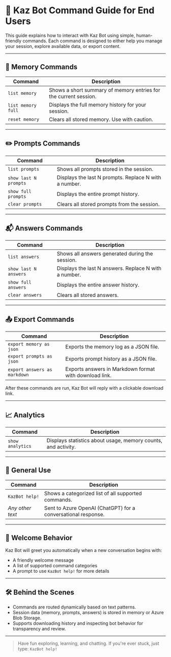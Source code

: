 # 📘 Kaz Bot Command Guide for End Users

This guide explains how to interact with Kaz Bot using simple, human-friendly commands. Each command is designed to either help you manage your session, explore available data, or export content.

---

## 🧠 Memory Commands

| Command            | Description                                                      |
| ------------------ | ---------------------------------------------------------------- |
| `list memory`      | Shows a short summary of memory entries for the current session. |
| `list memory full` | Displays the full memory history for your session.               |
| `reset memory`     | Clears all stored memory. Use with caution.                      |

---

## ✏️ Prompts Commands

| Command               | Description                                           |
| --------------------- | ----------------------------------------------------- |
| `list prompts`        | Shows all prompts stored in the session.              |
| `show last N prompts` | Displays the last N prompts. Replace N with a number. |
| `show full prompts`   | Displays the entire prompt history.                   |
| `clear prompts`       | Clears all stored prompts from the session.           |

---

## 📬 Answers Commands

| Command               | Description                                           |
| --------------------- | ----------------------------------------------------- |
| `list answers`        | Shows all answers generated during the session.       |
| `show last N answers` | Displays the last N answers. Replace N with a number. |
| `show full answers`   | Displays the entire answer history.                   |
| `clear answers`       | Clears all stored answers.                            |

---

## 📤 Export Commands

| Command                      | Description                                            |
| ---------------------------- | ------------------------------------------------------ |
| `export memory as json`      | Exports the memory log as a JSON file.                 |
| `export prompts as json`     | Exports prompt history as a JSON file.                 |
| `export answers as markdown` | Exports answers in Markdown format with download link. |

After these commands are run, Kaz Bot will reply with a clickable download link.

---

## 📈 Analytics

| Command          | Description                                                   |
| ---------------- | ------------------------------------------------------------- |
| `show analytics` | Displays statistics about usage, memory counts, and activity. |

---

## 🤖 General Use

| Command          | Description                                                   |
| ---------------- | ------------------------------------------------------------- |
| `KazBot help!`   | Shows a categorized list of all supported commands.           |
| *Any other text* | Sent to Azure OpenAI (ChatGPT) for a conversational response. |

---

## 💬 Welcome Behavior

Kaz Bot will greet you automatically when a new conversation begins with:

* A friendly welcome message
* A list of supported command categories
* A prompt to use `KazBot help!` for more details

---

## 🛠 Behind the Scenes

* Commands are routed dynamically based on text patterns.
* Session data (memory, prompts, answers) is stored in memory or Azure Blob Storage.
* Supports downloading history and inspecting bot behavior for transparency and review.

---

> Have fun exploring, learning, and chatting. If you're ever stuck, just type: `KazBot help!`

<br><br>

